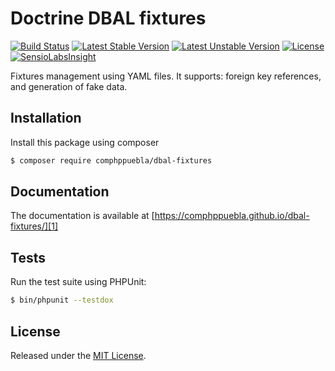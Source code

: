 # Doctrine DBAL fixtures

[![Build Status](https://travis-ci.org/ComPHPPuebla/dbal-fixtures.svg?branch=master)](https://travis-ci.org/ComPHPPuebla/dbal-fixtures)
[![Latest Stable Version](https://poser.pugx.org/comphppuebla/dbal-fixtures/v/stable.svg)](https://packagist.org/packages/comphppuebla/dbal-fixtures)
[![Latest Unstable Version](https://poser.pugx.org/comphppuebla/dbal-fixtures/v/unstable.svg)](https://packagist.org/packages/comphppuebla/dbal-fixtures)
[![License](https://poser.pugx.org/comphppuebla/dbal-fixtures/license.svg)](https://packagist.org/packages/comphppuebla/dbal-fixtures)
[![SensioLabsInsight](https://insight.sensiolabs.com/projects/d876000d-611d-473f-b58c-64582903f7a9/mini.png)](https://insight.sensiolabs.com/projects/d876000d-611d-473f-b58c-64582903f7a9)

Fixtures management using YAML files. It supports: foreign key references, and
generation of fake data.

## Installation

Install this package using composer

```bash
$ composer require comphppuebla/dbal-fixtures
```

## Documentation

The documentation is available at
[https://comphppuebla.github.io/dbal-fixtures/][1]

## Tests

Run the test suite using PHPUnit:

```bash
$ bin/phpunit --testdox
```

## License

Released under the [MIT License](LICENSE).

[1]: https://comphppuebla.github.io/dbal-fixtures/
